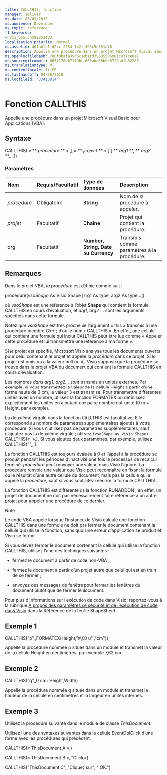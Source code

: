 ```yaml
---
title: CALLTHIS, fonction
manager: soliver
ms.date: 03/09/2015
ms.audience: Developer
ms.topic: reference
f1_keywords:
- Vis_DSS.chm82251403
localization_priority: Normal
ms.assetid: 461abfc1-d2cc-2354-1c2f-395c9e351a78
description: Appelle une procédure dans un projet Microsoft Visual Basic pour Applications (VBA).
ms.openlocfilehash: 7e0f0bafa39d6c1eb1fd39535506981c937ce8a1
ms.sourcegitcommit: 8657170d071f9bcf680aba50b9c07f2a4fb82283
ms.translationtype: MT
ms.contentlocale: fr-FR
ms.lasthandoff: 04/28/2019
ms.locfileid: "33413814"
---
```

# <a name="callthis-function"></a>Fonction CALLTHIS

Appelle une procédure dans un projet Microsoft Visual Basic pour Applications (VBA).
  
## <a name="syntax"></a>Syntaxe

CALLTHIS( » ** *procedure* ** « ,[ » ** *project* ** « ],[ ** *arg1* **, ** *arg2* **,...]) 
  
### <a name="parameters"></a>Paramètres

|**Nom**|**Requis/Facultatif**|**Type de données**|**Description**|
|:-----|:-----|:-----|:-----|
| _procedure_ <br/> |Obligatoire  <br/> |**String** <br/> | Nom de la procédure à appeler.  <br/> |
| _projet_ <br/> |Facultatif  <br/> |**Chaîne** <br/> |Projet qui contient la procédure.  <br/> |
| _arg_ <br/> |Facultatif  <br/> |**Number, String, Date ou Currency** <br/> |Transmis comme paramètres à la procédure.  <br/> |
   
## <a name="remarks"></a>Remarques

Dans le projet VBA,  *la procédure*  est définie comme suit : 
  
procedure(*vsoShape*  As Visio.Shape [arg1 As type, arg2 As type...]) 
  
où  *vsoShape*  est une référence à l’objet **Shape** qui contient la formule CALLTHIS en cours d’évaluation, et  _arg1_,  *arg2*  ... sont les arguments spécifiés dans cette formule. 
  
Notez  *que vsoShape*  est très proche de l’argument « this » transmis à une procédure membre C++ ; d’où le nom « CALLTHIS ». En effet, une cellule qui contient une formule qui inclut CALLTHIS peut être lue comme « Appeler cette procédure et lui transmettre une référence à ma forme ». 
  
Si _le_ projet est spécifié, Microsoft Visio analyse  tous les documents ouverts pour celui contenant le projet et appelle la _procédure_ dans ce projet. Si _le_ projet est omis ou  a la valeur null («  »), Visio suppose que la procédure se trouve dans le projet VBA du document qui contient la formule CALLTHIS en cours d’évaluation. 
  
Les nombres  _dans arg1,_  _arg2... sont_ transmis en unités externes. Par exemple, si vous transmettez la valeur de la cellule Height à partir d’une forme haute de 3 cm, la valeur 3 est transmise. Pour transmettre différentes unités avec un nombre, utilisez la fonction FORMATEX ou définissez explicitement les unités en ajoutant une paire nombre nul-unité (0 m + Height, par exemple). 
  
La deuxième virgule dans la fonction CALLTHIS est facultative. Elle correspond au nombre de paramètres supplémentaires ajoutés à votre procédure. Si vous n’utilisez pas de paramètres supplémentaires, sauf , n’ajoutez pas la deuxième virgule ; utilisez  `(vsoShape as Visio.Shape)` CALLTHIS(«  »,). Si vous ajoutez deux paramètres, par exemple, utilisez CALLTHIS("",,,). 
  
La fonction CALLTHIS est toujours évaluée à  0 et l’appel à la procédure se produit pendant les périodes d’inactivité une fois le processus de recalcul terminé.  _procedure_ peut renvoyer une valeur, mais Visio l’ignore.  _La_ procédure renvoie une valeur que Visio peut reconnaître en fixant la formule ou le résultat d’une autre cellule du document, mais pas la cellule qui a appelé la  _procédure,_ sauf si vous souhaitez réécrire la formule CALLTHIS.
  
La fonction CALLTHIS est différente de la fonction RUNADDON ; en effet, un projet de document ne doit pas nécessairement faire référence à un autre projet pour appeler une procédure de ce dernier. 
  
> [!NOTE]
>  Le code VBA appelé lorsque l’instance de Visio calcule une fonction CALLTHIS dans une formule ne doit pas fermer le document contenant la cellule qui utilise la fonction, sans quoi une erreur d’application se produit et Visio se ferme. 
  
Si vous devez fermer le document contenant la cellule qui utilise la fonction CALLTHIS, utilisez l’une des techniques suivantes : 
  
- fermez le document à partir de code non-VBA ;
    
- fermez le document à partir d’un projet autre que celui qui est en train de se fermer ;
    
- envoyez des messages de fenêtre pour fermer les fenêtres du document plutôt que de fermer le document.
    
Pour plus d’informations sur l’exécution de code dans Visio, reportez-vous à la rubrique [À propos des paramètres de sécurité et de l’exécution de code dans Visio](about-security-settings-and-running-code-in-visio-shapesheet.md) dans la Référence de la feuille ShapeSheet. 
  
## <a name="example-1"></a>Exemple 1

CALLTHIS("p",,FORMATEX(Height,"#,00 u",,"cm"))
  
Appelle la procédure nommée p située dans un module et transmet la valeur de la cellule Height en centimètres, par exemple 7,62 cm.
  
## <a name="example-2"></a>Exemple 2

CALLTHIS("q",,0 cm+Height,Width)
  
Appelle la procédure nommée q située dans un module et transmet la hauteur de la cellule en centimètres et la largeur en unités internes.
  
## <a name="example-3"></a>Exemple 3

Utilisez la procédure suivante dans le module de classe *ThisDocument.* 
  
Utilisez l’une des syntaxes suivantes dans la cellule EventDblClick d’une forme avec les procédures qui précèdent.
  
CALLTHIS(« ThisDocument.A »,)
  
CALLTHIS(« ThisDocument.B »,,"Click »)
  
CALLTHIS("ThisDocument.C",,"Cliquez sur", " OK.")
  


